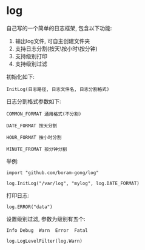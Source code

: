 # log
自己写的一个简单的日志框架, 包含以下功能:
1. 输出log文件, 可自主创建文件夹
2. 支持日志分割(按天\按小时\按分钟)
3. 支持级别打印
4. 支持级别过滤

初始化如下:

`InitLog(日志路径, 日志文件名, 日志分割格式)`

日志分割格式参数如下:

 `COMMON_FORMAT 通用格式(不分割)`
 
 `DATE_FORMAT 按天分割`
 
 `HOUR_FORMAT 按小时分割`
 
 `MINUTE_FROMAT 按分钟分割`
 
 举例:
 
 `import "github.com/boram-gong/log"`
 
 `log.InitLog("/var/log", "mylog", log.DATE_FORMAT)`
 
 打印日志:
 
 `log.ERROR("data")`
 
 设置级别过滤, 参数为级别有五个:
 
 `Info Debug  Warn  Error  Fatal`
 
 `log.LogLevelFilter(log.Warn)`
 




